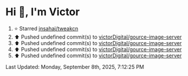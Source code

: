 <h1>Hi 👋, I'm Victor </h1>

<!--RECENT_ACTIVITY:start-->
1. ⭐ Starred [jnsahaj/tweakcn](https://github.com/jnsahaj/tweakcn)<br>
2. ⬆️ Pushed undefined commit(s) to [victorDigital/gource-image-server](https://github.com/victorDigital/gource-image-server)<br>
3. ⬆️ Pushed undefined commit(s) to [victorDigital/gource-image-server](https://github.com/victorDigital/gource-image-server)<br>
4. ⬆️ Pushed undefined commit(s) to [victorDigital/gource-image-server](https://github.com/victorDigital/gource-image-server)<br>
5. ⬆️ Pushed undefined commit(s) to [victorDigital/gource-image-server](https://github.com/victorDigital/gource-image-server)<br>
<!--RECENT_ACTIVITY:end-->

<!--RECENT_ACTIVITY:last_update-->
Last Updated: Monday, September 8th, 2025, 7:12:25 PM
<!--RECENT_ACTIVITY:last_update_end-->
